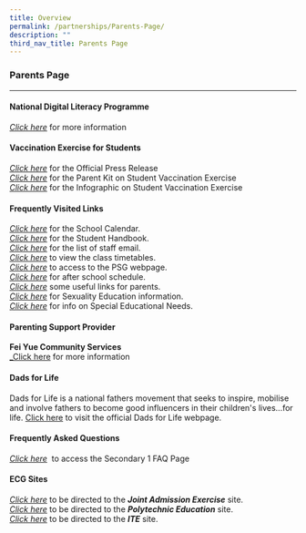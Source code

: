 ```yaml
---
title: Overview
permalink: /partnerships/Parents-Page/
description: ""
third_nav_title: Parents Page
---
```

### **Parents Page**
--------------------------------------------------------------------
#### **National Digital Literacy Programme**

[_Click here_](https://staging.df867at3k0x17.amplifyapp.com/hillgrove-experience/National-Digital-Literacy/) for more information

#### **Vaccination Exercise for Students**
[_Click here_](https://drive.google.com/file/d/1SRbUiDPYNbotp21bBCY2eJapMCSnAy-v/view?usp=sharing) for the Official Press Release  
[_Click here_](https://drive.google.com/file/d/1myyjo9z-37hnMcSzFhx2E8M6E375c-RG/view?usp=sharing) for the Parent Kit on Student Vaccination Exercise  
[_Click here_](/files/vaccination-for-students.pdf) for the Infographic on Student Vaccination Exercise

#### **Frequently Visited Links**

_[Click here](https://sites.google.com/moe.edu.sg/hgv-student-matters/school-calendar)_ for the School Calendar.  
_[Click here](https://drive.google.com/file/d/1lygb7rDMPZq4ZMkETG1DSME1mH4QKNti/view?usp=sharing)_ for the Student Handbook.  
[_Click here_](https://www.hillgrovesec.moe.edu.sg/contact-us) for the list of staff email.  
[_Click here_](https://sites.google.com/moe.edu.sg/hgv-student-matters/school-timetable) to view the class timetables.  
[_Click here_](https://www.hillgrovesec.moe.edu.sg/partnerships/parents-support-group-psg) to access to the PSG webpage.  
_[Click here](https://drive.google.com/drive/folders/1nkt_6uZ1Mjhl71jgBGaR0BF0AsBjvL8v?usp=sharing)_ for after school schedule.  
[_Click here_](https://www.hillgrovesec.moe.edu.sg/partnerships/links/parents) some useful links for parents.  
[_Click here_](https://drive.google.com/file/d/1mr89LzRNg48iLqZVvwp_a6CmhduK9wM-/view) for Sexuality Education information.   
[_Click here_](https://www.hillgrovesec.moe.edu.sg/qql/slot/u305/Holistic%20Development/Special%20Needs.pdf) for info on Special Educational Needs.

#### **Parenting Support Provider**
**Fei Yue Community Services** <br>
[_Click here](https://drive.google.com/file/d/1_3BtM3g0AADGYubAiLlFZ6HR2_pxCp7x/view?usp=sharing) for more information

#### **Dads for Life**
Dads for Life is a national fathers movement that seeks to inspire, mobilise and involve fathers to become good influencers in their children's lives...for life. [Click here](http://dadsforlife.sg/) to visit the official Dads for Life webpage.

#### **Frequently Asked Questions**
_[Click here](https://staging.df867at3k0x17.amplifyapp.com/partnerships/Parents-Page/FAQ/)_  to access the Secondary 1 FAQ Page

#### **ECG Sites**
[_Click here_](https://www.moe.gov.sg/education/admissions/jae) to be directed to the **_Joint Admission Exercise_** site.  
[_Click here_](https://www.polytechnic.edu.sg/) to be directed to the **_Polytechnic Education_** site.  
[_Click here_](https://www.ite.edu.sg/) to be directed to the **_ITE_** site.